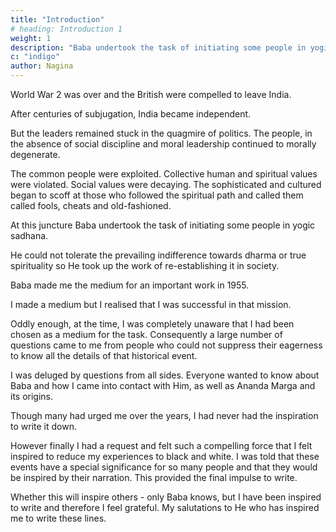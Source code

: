 ```yaml
---
title: "Introduction"
# heading: Introduction 1
weight: 1
description: "Baba undertook the task of initiating some people in yogic sadhana"
c: "indigo"
author: Nagina
---
```



World War 2 was over and the British were compelled to leave India.

After centuries of subjugation, India became independent.

But the leaders remained stuck in the quagmire of politics. The people, in the absence of social discipline and moral leadership continued to morally degenerate.

The common people were exploited. Collective human and spiritual values were violated. Social values were decaying. The sophisticated and cultured began to scoff at those who followed the spiritual path and called them called fools, cheats and old-fashioned.

At this juncture Baba undertook the task of initiating some people in yogic sadhana.

He could not tolerate the prevailing indifference towards dharma or true spirituality so He took up the work of re-establishing it in society.

Baba made me the medium for an important work in 1955. 

I made a medium but I realised that I was successful in that mission.

Oddly enough, at the time, I was completely unaware that I had been chosen as a medium for the task. Consequently a large number of questions came to me from people who could not suppress their eagerness to know all the details of that
historical event. 

I was deluged by questions from all sides. Everyone wanted to know about Baba and how I came into contact with Him, as well as Ananda Marga and its origins.

Though many had urged me over the years, I had never had the inspiration to write it down.

However finally I had a request and felt such a compelling force that I felt inspired to reduce my experiences to black and white. I was told that these events have a special significance for so many people and that they would be inspired by their
narration. This provided the final impulse to write.

Whether this will inspire others - only Baba knows, but I have been inspired to write and therefore I feel grateful. My
salutations to He who has inspired me to write these lines.

